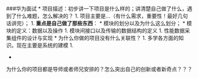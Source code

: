 ###华为面试
* 
项目描述：初步讲一下项目是什么样的；讲清楚自己做了什么，遇到了什么难题，怎么解决的？
    1. 
项目主要是...（有什么需求，重要性！最好几句话讲完）；
    1. 
**重点是自己做了那些东西**：
        * 
模块的划分以及为什么这么划分；
        * 
模块的定义：数据以及操作
        1. 
模块间接口以及传输的数据结构的定义
        1. 
性能数据采集组件的设计与实现
* 
为什么你做的项目没有什么关联性？
    1. 
多学各方面的知识。现在主要是系统的建模
    1. 

* 
为什么你的项目都是导师或者师兄安排的？怎么突出自己的创新或者新奇点？？？

